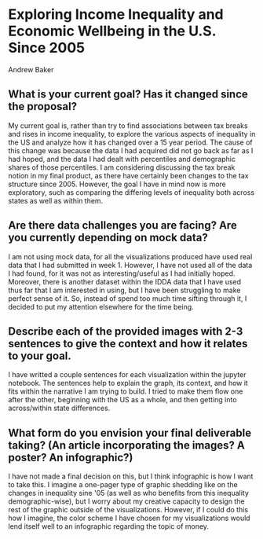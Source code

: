 # Exploring Income Inequality and Economic Wellbeing in the U.S. Since 2005

Andrew Baker

## What is your current goal? Has it changed since the proposal?
My current goal is, rather than try to find associations between tax breaks and rises in income inequality, to explore the various aspects of inequality in the US and analyze how it has changed over a 15 year period. The cause of this change was because the data I had acquired did not go back as far as I had hoped, and the data I had dealt with percentiles and demographic shares of those percentiles. I am considering discussing the tax break notion in my final product, as there have certainly been changes to the tax structure since 2005. However, the goal I have in mind now is more exploratory, such as comparing the differing levels of inequality both across states as well as within them. 

## Are there data challenges you are facing? Are you currently depending on mock data?
I am not using mock data, for all the visualizations produced have used real data that I had submitted in week 1. However, I have not used all of the data I had found, for it was not as interesting/useful as I had initially hoped. Moreover, there is another dataset within the IDDA data that I have used thus far that I am interested in using, but I have been struggling to make perfect sense of it. So, instead of spend too much time sifting through it, I decided to put my attention elsewhere for the time being.

## Describe each of the provided images with 2-3 sentences to give the context and how it relates to your goal.
I have writted a couple sentences for each visualization within the jupyter notebook. The sentences help to explain the graph, its context, and how it fits within the narrative I am trying to build. I tried to make them flow one after the other, beginning with the US as a whole, and then getting into across/within state differences.

## What form do you envision your final deliverable taking? (An article incorporating the images? A poster? An infographic?)
I have not made a final decision on this, but I think infographic is how I want to take this. I imagine a one-pager type of graphic shedding like on the changes in inequality sine '05 (as well as who benefits from this inequality demographic-wise), but I worry about my creative capacity to design the rest of the graphic outside of the visualizations. However, if I could do this how I imagine, the color scheme I have chosen for my visualizations would lend itself well to an infographic regarding the topic of money.